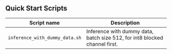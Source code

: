 <!--- 40. Quick Start Scripts -->
## Quick Start Scripts

| Script name | Description |
|-------------|-------------|
| `inference_with_dummy_data.sh` | Inference with dummy data, batch size 512, for int8 blocked channel first. |
